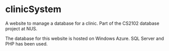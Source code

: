 clinicSystem
============

A website to manage a database for a clinic. Part of the CS2102 database project at NUS.

The database for this website is hosted on Windows Azure. SQL Server and PHP has been used.
